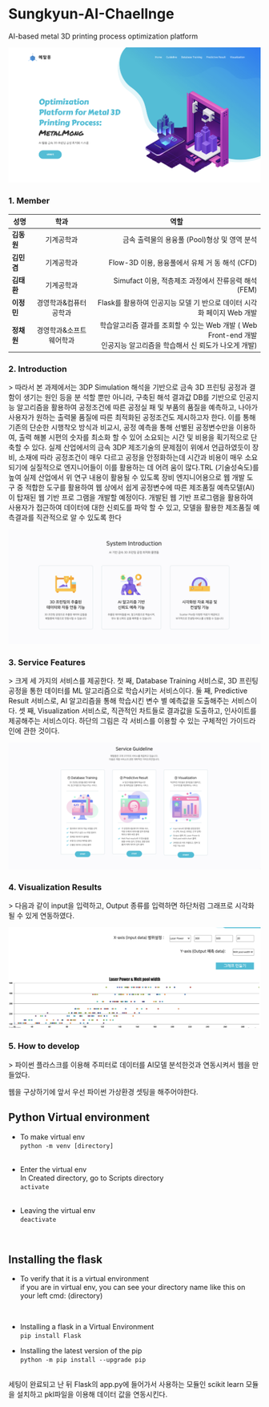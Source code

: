 # Sungkyun-AI-Chaellnge
AI-based metal 3D printing process optimization platform

![ex_screenshot](./readimg/index.png)

<h3> 1. Member </h3>
<div id="about_team">

|  <center>성명</center> |  <center>학과</center> |  <center>역할</center> |
|:--------|:--------:|--------:|
|**김동원** | <center>기계공학과 </center> |금속 출력물의 용융풀 (Pool)형상 및 영역 분석 |
|**김민겸** | <center>기계공학과 </center> |Flow-3D 이용, 용융풀에서 유체 거 동 해석 (CFD) |
|**김태환** | <center>기계공학과 </center> |Simufact 이용, 적층제조 과정에서 잔류응력 해석 (FEM) |
|**이정민** | 경영학과&컴퓨터공학과 |  Flask를 활용하여 인공지능 모델 기 반으로 데이터 시각화 페이지 Web 개발 |
|**정채원** | <center>경영학과&소프트웨어학과 </center> |학습알고리즘 결과를 조회할 수 있는 Web 개발 ( Web Front-end 개발 <br> 인공지능 알고리즘을 학습해서 신 뢰도가 나오게 개발) |

<h3> 2. Introduction </h3>
<div id="about_Introduction">
> 따라서 본 과제에서는 3DP Simulation 해석을 기반으로 금속 3D 프린팅 공정과 결함이 생기는 원인 등을 분 석할 뿐만 아니라, 구축된 해석 결과값 DB를 기반으로 인공지능 알고리즘을 활용하여 공정조건에 따른 공정실 패 및 부품의 품질을 예측하고, 나아가 사용자가 원하는 출력물 품질에 따른 최적화된 공정조건도 제시하고자 한다. 이를 통해 기존의 단순한 시행착오 방식과 비교시, 공정 예측을 통해 선별된 공정변수만을 이용하여, 출력 해볼 시편의 숫자를 최소화 할 수 있어 소요되는 시간 및 비용을 획기적으로 단축할 수 있다. 실제 산업에서의 금속 3DP 제조기술의 문제점이 위에서 언급하였듯이 장비, 소재에 따라 공정조건이 매우 다르고 공정을 안정화하는데 시간과 비용이 매우 소요되기에 실질적으로 엔지니어들이 이를 활용하는 데 어려 움이 많다.TRL (기술성숙도)를 높여 실제 산업에서 위 연구 내용이 활용될 수 있도록 장비 엔지니어용으로 웹 개발 도 구 중 적합한 도구를 활용하여 웹 상에서 쉽게 공정변수에 따른 제조품질 예측모델(AI)이 탑재된 웹 기반 프로 그램을 개발할 예정이다. 개발된 웹 기반 프로그램을 활용하여 사용자가 접근하여 데이터에 대한 신뢰도를 파악 할 수 있고, 모델을 활용한 제조품질 예측결과를 직관적으로 알 수 있도록 한다

![ex_screenshot](./readimg/intro.png)

<h3> 3. Service Features </h3>
<div id="about_Features">
> 크게 세 가지의 서비스를 제공한다. 첫 째, Database Training 서비스로, 3D 프린팅 공정을 통한 데이터를 ML 알고리즘으로 학습시키는 서비스이다. 둘 째, Predictive Result 서비스로, AI 알고리즘을 통해 학습시킨 변수 별 예측값을 도출해주는 서비스이다. 셋 째, Visualization 서비스로, 직관적인 차트들로 결과값을 도출하고, 인사이트를 제공해주는 서비스이다. 하단의 그림은 각 서비스를 이용할 수 있는 구체적인 가이드라인에 관한 것이다.
  
![ex_screenshot](./readimg/guide.png)

<h3> 4. Visualization Results </h3>
<div id="about_Chart">
> 다음과 같이 input을 입력하고, Output 종류를 입력하면 하단처럼 그래프로 시각화될 수 있게 연동하였다.

![ex_screenshot](./readimg/chart.png)

<h3> 5. How to develop </h3>
<div id="about_howtodevelop">
> 파이썬 플라스크를 이용해 주피터로 데이터를 AI모델 분석한것과 연동시켜서 웹을 만들었다.

웹을 구상하기에 앞서 우선 파이썬 가상환경 셋팅을 해주어야한다.
## Python Virtual environment
- To make virtual env <br>
`python -m venv [directory]`
<br><br>
- Enter the virtual env <br>
In Created directory, go to Scripts directory <br>
`activate`
<br><br>

- Leaving the virtual env <br>
`deactivate`

<br>

## Installing the flask
- To verify that it is a virtual environment <br>
if you are in virtual env, you can see your directory name like this on your left cmd: (directory)
<br>

- Installing a flask in a Virtual Environment <br>
 `pip install Flask`
 
- Installing the latest version of the pip <br>
 `python -m pip install --upgrade pip`
 
 <br>
 세팅이 완료되고 난 뒤 Flask의 app.py에 들어가서 사용하는 모듈인 scikit learn 모듈을 설치하고 pkl파일을 이용해 데이터 값을 연동시킨다.

